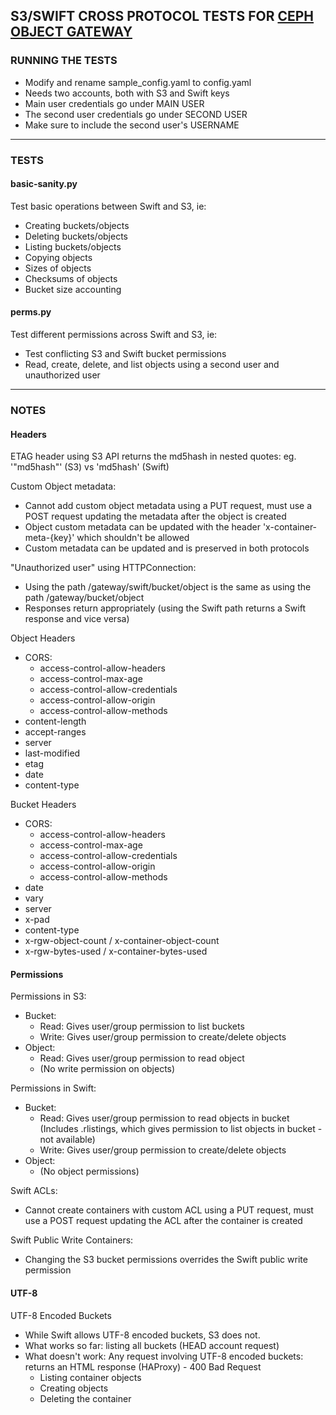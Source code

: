 ## S3/SWIFT CROSS PROTOCOL TESTS FOR [CEPH OBJECT GATEWAY](http://ceph.com/docs/next/radosgw/) ##


### RUNNING THE TESTS ###

*   Modify and rename sample_config.yaml to config.yaml
*   Needs two accounts, both with S3 and Swift keys
*   Main user credentials go under MAIN USER
*   The second user credentials go under SECOND USER
*   Make sure to include the second user's USERNAME

---

### TESTS ###

#### basic-sanity.py ####

Test basic operations between Swift and S3, ie:
*   Creating buckets/objects
*   Deleting buckets/objects
*   Listing buckets/objects
*   Copying objects
*   Sizes of objects
*   Checksums of objects
*   Bucket size accounting


#### perms.py ####

Test different permissions across Swift and S3, ie:
*   Test conflicting S3 and Swift bucket permissions
*   Read, create, delete, and list objects using a second user and
        unauthorized user

---

### NOTES ###


#### Headers ####

ETAG header using S3 API returns the md5hash in nested quotes:
eg. '"md5hash"' (S3) vs 'md5hash' (Swift)

Custom Object metadata:
*   Cannot add custom object metadata using a PUT request,
        must use a POST request updating the metadata after the object
        is created
*   Object custom metadata can be updated with the header
        'x-container-meta-{key}' which shouldn't be allowed
*   Custom metadata can be updated and is preserved
        in both protocols

"Unauthorized user" using HTTPConnection:
*   Using the path /gateway/swift/bucket/object is the same as
        using the path /gateway/bucket/object
*   Responses return appropriately (using the Swift path returns
        a Swift response and vice versa)

Object Headers
*   CORS:
    *   access-control-allow-headers
    *   access-control-max-age
    *   access-control-allow-credentials
    *   access-control-allow-origin
    *   access-control-allow-methods
*    content-length
*    accept-ranges
*    server
*    last-modified
*    etag
*    date
*    content-type

Bucket Headers
*   CORS:
    *   access-control-allow-headers
    *   access-control-max-age
    *   access-control-allow-credentials
    *   access-control-allow-origin
    *   access-control-allow-methods
*    date
*    vary
*    server
*    x-pad
*    content-type
*    x-rgw-object-count / x-container-object-count
*    x-rgw-bytes-used / x-container-bytes-used

#### Permissions ####

Permissions in S3:
*   Bucket:
    *   Read: Gives user/group permission to list buckets
    *   Write: Gives user/group permission to create/delete objects
*   Object:
    *   Read: Gives user/group permission to read object
    *   (No write permission on objects)

Permissions in Swift:
*   Bucket:
    *   Read: Gives user/group permission to read objects in bucket
            (Includes .rlistings, which gives permission to list objects
            in bucket - not available)
    *   Write: Gives user/group permission to create/delete objects
*   Object:
    *   (No object permissions)

Swift ACLs:
*   Cannot create containers with custom ACL using a PUT request,
        must use a POST request updating the ACL after the container
        is created

Swift Public Write Containers:
*   Changing the S3 bucket permissions overrides the Swift
        public write permission

#### UTF-8 ####

UTF-8 Encoded Buckets
*   While Swift allows UTF-8 encoded buckets, S3 does not.
*   What works so far: listing all buckets (HEAD account request)
*   What doesn't work: Any request involving UTF-8 encoded buckets:
        returns an HTML response (HAProxy) - 400 Bad Request
    *   Listing container objects
    *   Creating objects
    *   Deleting the container
